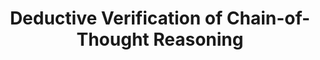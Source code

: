 ---
layout: post
title:  "Deductive Verification of Chain-of-Thought Reasoning"
image: /images/deductive_verification_cot.PNG
categories: research
authors: "Zhan Ling*, Yunhao Fang*, <strong>Xuanlin Li</strong>, Zhiao Huang, Mingu Lee, Roland Memisevic, Hao Su"
venue: Preprint
arxiv: https://arxiv.org/pdf/2306.03872
code: https://github.com/lz1oceani/verify_cot
---